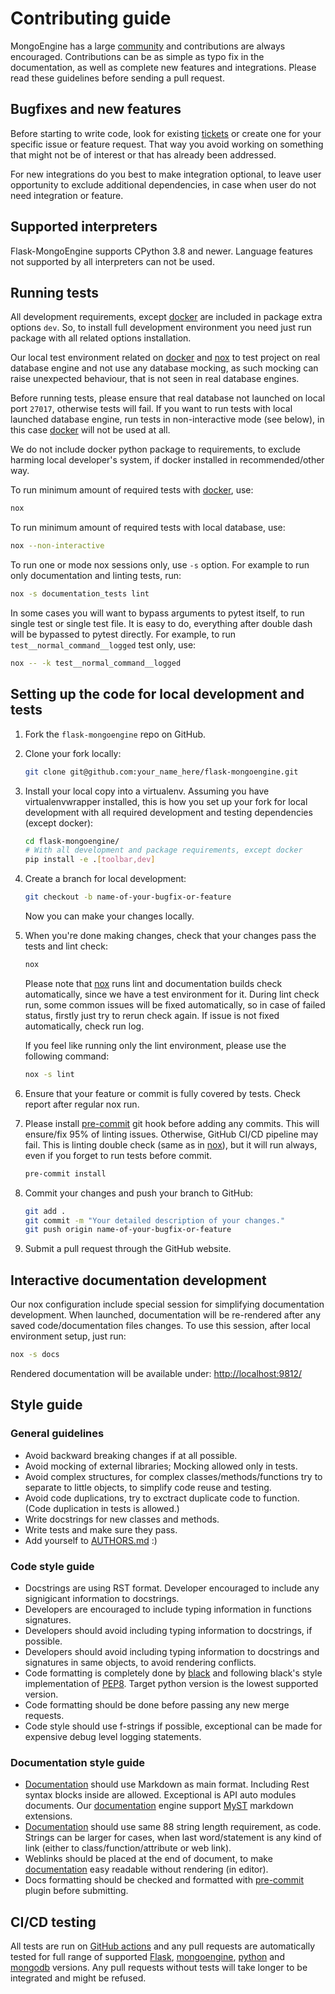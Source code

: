 # Contributing guide

MongoEngine has a large [community] and contributions are always encouraged.
Contributions can be as simple as typo fix in the documentation, as well as complete
new features and integrations. Please read these guidelines before sending a pull
request.

## Bugfixes and new features

Before starting to write code, look for existing [tickets] or create one for your
specific issue or feature request. That way you avoid working on something
that might not be of interest or that has already been addressed.

For new integrations do you best to make integration optional, to leave user
opportunity to exclude additional dependencies, in case when user do not need
integration or feature.

## Supported interpreters

Flask-MongoEngine supports CPython 3.8 and newer. Language features
not supported by all interpreters can not be used.

## Running tests

All development requirements, except [docker] are included in package extra options
`dev`. So, to install full development environment you need just run package with
all related options installation.

Our local test environment related on [docker] and [nox] to test project on real
database engine and not use any database mocking, as such mocking can raise unexpected
behaviour, that is not seen in real database engines.

Before running tests, please ensure that real database not launched on local port
``27017``, otherwise tests will fail. If you want to run tests with local launched
database engine, run tests in non-interactive mode (see below), in this case [docker]
will not be used at all.

We do not include docker python package to requirements, to exclude harming local
developer's system, if docker installed in recommended/other way.

To run minimum amount of required tests with [docker], use:

```bash
nox
```

To run minimum amount of required tests with local database, use:

```bash
nox --non-interactive
```

To run one or mode nox sessions only, use `-s` option. For example to run only
documentation and linting tests, run:

```bash
nox -s documentation_tests lint
```

In some cases you will want to bypass arguments to pytest itself, to run single test
or single test file. It is easy to do, everything after double dash will be bypassed
to pytest directly. For example, to run ``test__normal_command__logged`` test only, use:

```bash
nox -- -k test__normal_command__logged
```

## Setting up the code for local development and tests

1. Fork the `flask-mongoengine` repo on GitHub.
2. Clone your fork locally:

   ```bash
   git clone git@github.com:your_name_here/flask-mongoengine.git
   ```

3. Install your local copy into a virtualenv. Assuming you have virtualenvwrapper
   installed, this is how you set up your fork for local development with all
   required development and testing dependencies (except docker):

   ```bash
   cd flask-mongoengine/
   # With all development and package requirements, except docker
   pip install -e .[toolbar,dev]
   ```

4. Create a branch for local development:

   ```bash
   git checkout -b name-of-your-bugfix-or-feature
   ```

   Now you can make your changes locally.
5. When you're done making changes, check that your changes pass the tests and lint
   check:

   ```bash
   nox
   ```

   Please note that [nox] runs lint and documentation builds check automatically,
   since we have a test environment for it. During lint check run, some common
   issues will be fixed automatically, so in case of failed status, firstly just try
   to rerun check again. If issue is not fixed automatically, check run log.

   If you feel like running only the lint environment, please use the following command:

   ```bash
   nox -s lint
   ```

6. Ensure that your feature or commit is fully covered by tests. Check report after
   regular nox run.
7. Please install [pre-commit] git hook before adding any commits. This will
   ensure/fix 95% of linting issues. Otherwise, GitHub CI/CD pipeline may fail. This
   is linting double check (same as in [nox]), but it will run always, even if you
   forget to run tests before commit.

   ```bash
   pre-commit install
   ```

8. Commit your changes and push your branch to GitHub:

   ```bash
   git add .
   git commit -m "Your detailed description of your changes."
   git push origin name-of-your-bugfix-or-feature
   ```

9. Submit a pull request through the GitHub website.

## Interactive documentation development

Our nox configuration include special session for simplifying documentation
development. When launched, documentation will be re-rendered after any saved
code/documentation files changes. To use this session, after local environment setup,
just run:

```bash
nox -s docs
```

Rendered documentation will be available under: <http://localhost:9812/>

## Style guide

### General guidelines

- Avoid backward breaking changes if at all possible.
- Avoid mocking of external libraries; Mocking allowed only in tests.
- Avoid complex structures, for complex classes/methods/functions try to separate to
  little objects, to simplify code reuse and testing.
- Avoid code duplications, try to exctract duplicate code to function. (Code
  duplication in tests is allowed.)
- Write docstrings for new classes and methods.
- Write tests and make sure they pass.
- Add yourself to [AUTHORS.md] :)

### Code style guide

- Docstrings are using RST format. Developer encouraged to include any signigicant
  information to docstrings.
- Developers are encouraged to include typing information in functions signatures.
- Developers should avoid including typing information to docstrings, if possible.
- Developers should avoid including typing information to docstrings and signatures
  in same objects, to avoid rendering conflicts.
- Code formatting is completely done by [black] and following black's style
  implementation of [PEP8]. Target python version is the lowest supported version.
- Code formatting should be done before passing any new merge requests.
- Code style should use f-strings if possible, exceptional can be made for expensive
  debug level logging statements.

### Documentation style guide

- [Documentation] should use Markdown as main format. Including Rest syntax blocks
  inside are allowed. Exceptional is API auto modules documents. Our [documentation]
  engine support [MyST] markdown extensions.
- [Documentation] should use same 88 string length requirement, as code. Strings can
  be larger for cases, when last word/statement is any kind of link (either to
  class/function/attribute or web link).
- Weblinks should be placed at the end of document, to make [documentation] easy
  readable without rendering (in editor).
- Docs formatting should be checked and formatted with [pre-commit] plugin before
  submitting.

## CI/CD testing

All tests are run on [GitHub actions] and any pull requests are automatically tested
for full range of supported [Flask], [mongoengine], [python] and [mongodb] versions.
Any pull requests without tests will take longer to be integrated and might be refused.

[community]: AUTHORS.md

[tickets]: https://github.com/MongoEngine/flask-mongoengine/issues?state=open

[PEP8]: http://www.python.org/dev/peps/pep-0008/

[black]: https://github.com/psf/black

[pre-commit]: https://pre-commit.com/

[GitHub actions]: https://github.com/MongoEngine/flask-mongoengine/actions

[Flask]: https://github.com/pallets/flask

[mongoengine]: https://github.com/MongoEngine/mongoengine

[python]: https://www.python.org/

[mongodb]: https://www.mongodb.com/

[AUTHORS.md]: AUTHORS.md

[documentation]: http://docs.mongoengine.org/projects/flask-mongoengine/

[nox]: https://nox.thea.codes/en/stable/usage.html

[docker]: https://www.docker.com/

[MyST]: https://myst-parser.readthedocs.io/en/latest/syntax/syntax.html
